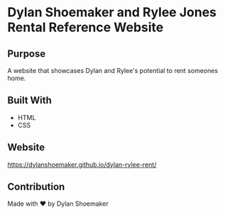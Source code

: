 # Dylan Shoemaker and Rylee Jones Rental Reference Website

## Purpose
A website that showcases Dylan and Rylee's potential to rent someones home.

## Built With
* HTML
* CSS

## Website
https://dylanshoemaker.github.io/dylan-rylee-rent/

## Contribution
Made with ❤️ by Dylan Shoemaker
